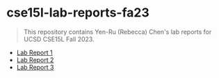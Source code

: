 # cse15l-lab-reports-fa23

> This repository contains Yen-Ru (Rebecca) Chen's lab reports for UCSD CSE15L Fall 2023.


- [Lab Report 1](./lab1.md)
- [Lab Report 2](./lab2.md)
- [Lab Report 3](./lab3.md)